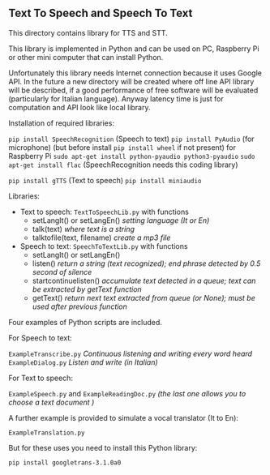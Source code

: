 ## Text To Speech and Speech To Text

This directory contains library for TTS and STT.

This library is implemented in Python and can be used on PC, Raspberry Pi or other mini computer that can install Python.

Unfortunately this library needs Internet connection because it uses Google API.  In the future a new directory will be created where off line API library will be described, if a good performance of free software will be evaluated (particularly for Italian language). Anyway latency time is just for computation and API look like local library.

Installation of required libraries:

`pip install SpeechRecognition` (Speech to text)
`pip install PyAudio`  (for microphone) (but before install `pip install wheel` if not present)
for Raspberry Pi `sudo apt-get install python-pyaudio python3-pyaudio`
							`sudo apt-get install flac` (SpeechRecognition needs this coding library)

`pip install gTTS`  (Text to speech)
`pip install miniaudio`

Libraries:

- Text to speech:  `TextToSpeechLib.py`  with functions
  - setLangIt() or setLangEn()  *setting language (It or En)*
  - talk(text)  *where text is a string*
  - talktofile(text, filename)  *create a mp3 file*
- Speech to text: `SpeechToTextLib.py` with functions
  - setLangIt() or setLangEn()
  - listen() *return a string (text recognized); end phrase detected by 0.5 second of silence*
  - startcontinuelisten() *accumulate text detected in a queue; text can be extracted by getText function*
  - getText() *return next text extracted from queue (or None); must be used after previous function*

Four examples of Python scripts are included.

For Speech to text:

`ExampleTranscribe.py`   *Continuous listening and writing every word heard*
`ExampleDialog.py`  *Listen and write (in Italian)*

For Text to speech:

`ExampleSpeech.py`  and `ExampleReadingDoc.py` *(the last one allows you to choose a text document )*

A further example is provided to simulate a vocal translator (It to En):

`ExampleTranslation.py`

But for these uses you need to install this Python library:

`pip install googletrans-3.1.0a0`





